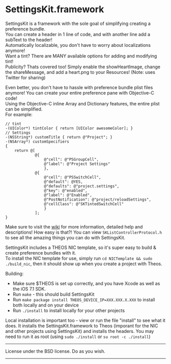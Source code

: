 SettingsKit.framework
==========================
SettingsKit is a framework with the sole goal of simplifying creating a preference bundle.  
You can create a header in 1 line of code, and with another line add a subText to the header!  
Automatically localizable, you don't have to worry about localizations anymore!  
Want a tint? There are MANY available options for adding and modifying tint!  
Publicity? Thats covered too! Simply enable the showHeartImage, change the shareMessage, and add a heart.png to your Resources! (Note: uses Twitter for sharing)   

Even better, you don't have to hassle with preference bundle plist files anymore! You can create your entire preference pane with Objective-C code!  
Using the Objective-C inline Array and Dictionary features, the entire plist can be simplified.  
For example:  

    // tint
    -(UIColor*) tintColor { return [UIColor awesomeColor]; }
    // Settings
    -(NSString*) customTitle { return @"Project"; }
    -(NSArray*) customSpecifiers
    {
        return @[
                 @{
                     @"cell": @"PSGroupCell",
                     @"label": @"Project Settings"
                     },
                 @{
                     @"cell": @"PSSwitchCell",
                     @"default": @YES,
                     @"defaults": @"project.settings",
                     @"key": @"enabled",
                     @"label": @"Enabled",
                     @"PostNotification": @"project/reloadSettings",
                     @"cellClass": @"SKTintedSwitchCell"
                     }
                 ];
    }

Make sure to visit the [wiki](https://github.com/mlnlover11/SettingsKit/wiki) for more information, detailed help and descriptions!
How easy is that?! You can view `SKListControllerProtocol.h` to see all the amazing things you can do with SettingsKit.

SettingsKit includes a THEOS NIC template, so it's super easy to build & create preference bundles with it.  
To install the NIC template for use, simply run `cd NICTemplate && sudo ./build_nic`, then it should show up when you create a project with Theos.

Building:
 - Make sure $THEOS is set up correctly, and you have Xcode as well as the iOS 7.1 SDK.
 - Run `make` - this should build SettingsKit
 - Run `make package install THEOS_DEVICE_IP=XXX.XXX.X.XXX` to install both locally and on your device
 - Run `./install` to install locally for your other projects
 
Local installation is important too - view or run the file "install" to see what it does. It installs the SettingsKit.framework to Theos (imporant for the NIC and other projects using SettingsKit) and installs the headers. You may need to run it as root (using `sudo ./install` or `su root -c ./install`)

----------------------------------------------------------------

License under the BSD license. Do as you wish.

----------------------------------------------------------------
